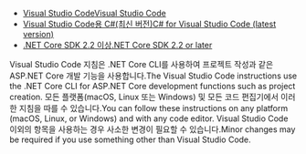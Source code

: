 * [<span data-ttu-id="4e3a1-101">Visual Studio Code</span><span class="sxs-lookup"><span data-stu-id="4e3a1-101">Visual Studio Code</span></span>](https://code.visualstudio.com/download)
* [<span data-ttu-id="4e3a1-102">Visual Studio Code용 C#(최신 버전)</span><span class="sxs-lookup"><span data-stu-id="4e3a1-102">C# for Visual Studio Code (latest version)</span></span>](https://marketplace.visualstudio.com/items?itemName=ms-dotnettools.csharp)
* [<span data-ttu-id="4e3a1-103">.NET Core SDK 2.2 이상</span><span class="sxs-lookup"><span data-stu-id="4e3a1-103">.NET Core SDK 2.2 or later</span></span>](https://dotnet.microsoft.com/download/dotnet-core)

<span data-ttu-id="4e3a1-104">Visual Studio Code 지침은 .NET Core CLI를 사용하여 프로젝트 작성과 같은 ASP.NET Core 개발 기능을 사용합니다.</span><span class="sxs-lookup"><span data-stu-id="4e3a1-104">The Visual Studio Code instructions use the .NET Core CLI for ASP.NET Core development functions such as project creation.</span></span> <span data-ttu-id="4e3a1-105">모든 플랫폼(macOS, Linux 또는 Windows) 및 모든 코드 편집기에서 이러한 지침을 따를 수 있습니다.</span><span class="sxs-lookup"><span data-stu-id="4e3a1-105">You can follow these instructions on any platform (macOS, Linux, or Windows) and with any code editor.</span></span> <span data-ttu-id="4e3a1-106">Visual Studio Code 이외의 항목을 사용하는 경우 사소한 변경이 필요할 수 있습니다.</span><span class="sxs-lookup"><span data-stu-id="4e3a1-106">Minor changes may be required if you use something other than Visual Studio Code.</span></span>
